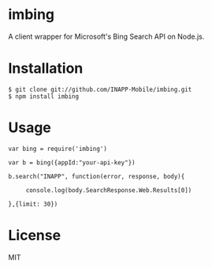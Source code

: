 # imbing

A client wrapper for Microsoft's Bing Search API on Node.js.

# Installation

```
$ git clone git://github.com/INAPP-Mobile/imbing.git
$ npm install imbing
```

# Usage
```
var bing = require('imbing')

var b = bing({appId:"your-api-key"})

b.search("INAPP", function(error, response, body){

     console.log(body.SearchResponse.Web.Results[0]) 

},{limit: 30})
```

# License

MIT
